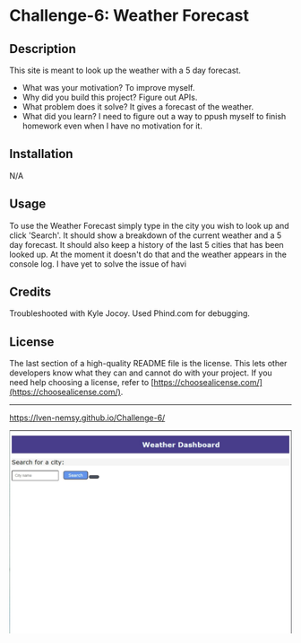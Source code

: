 # Challenge-6: Weather Forecast


## Description
This site is meant to look up the weather with a 5 day forecast.
- What was your motivation? To improve myself.
- Why did you build this project? Figure out APIs.
- What problem does it solve? It gives a forecast of the weather.
- What did you learn? I need to figure out a way to ppush myself to finish homework even when I have no motivation for it.

## Installation

N/A

## Usage

To use the Weather Forecast simply type in the city you wish to look up and click 'Search'. It should show a breakdown of the current weather and a 5 day forecast. It should also keep a history of the last 5 cities that has been looked up. At the moment it doesn't do that and the weather appears in the console log. I have yet to solve the issue of havi


## Credits

Troubleshooted with Kyle Jocoy. Used Phind.com for debugging.

## License

The last section of a high-quality README file is the license. This lets other developers know what they can and cannot do with your project. If you need help choosing a license, refer to [https://choosealicense.com/](https://choosealicense.com/).

---

https://lven-nemsy.github.io/Challenge-6/

![Alt text](assets/Untitled.jpg)